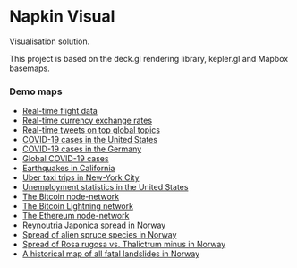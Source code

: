 # Napkin Visual

Visualisation solution.

This project is based on the deck.gl rendering library, kepler.gl and Mapbox basemaps.

### Demo maps

- [Real-time flight data](https://visual.napkingis.no/flights.html)
- [Real-time currency exchange rates](https://visual.napkingis.no/exchangerate.html)
- [Real-time tweets on top global topics](https://visual.napkingis.no/twitter.html)
- [COVID-19 cases in the United States](https://visual.napkingis.no/covid-usa.html)
- [COVID-19 cases in the Germany](https://visual.napkingis.no/covid-germany.html)
- [Global COVID-19 cases](https://visual.napkingis.no/covid-global.html)
- [Earthquakes in California](https://visual.napkingis.no/earthquakes.html)
- [Uber taxi trips in New-York City](https://visual.napkingis.no/taxi.html)
- [Unemployment statistics in the United States](https://visual.napkingis.no/unemployment.html)
- [The Bitcoin node-network](https://visual.napkingis.no/bitcoin-network.html)
- [The Bitcoin Lightning network](https://visual.napkingis.no/lightning-network.html)
- [The Ethereum node-network](https://visual.napkingis.no/ethereum-network.html)
- [Reynoutria Japonica spread in Norway](https://visual.napkingis.no/reynoutria-japonica.html)
- [Spread of alien spruce species in Norway](https://visual.napkingis.no/gran-picea.html)
- [Spread of Rosa rugosa vs. Thalictrum minus in Norway](https://visual.napkingis.no/rynkerose-kystfrøstjerne.html)
- [A historical map of all fatal landslides in Norway](https://visual.napkingis.no/skred.html)

